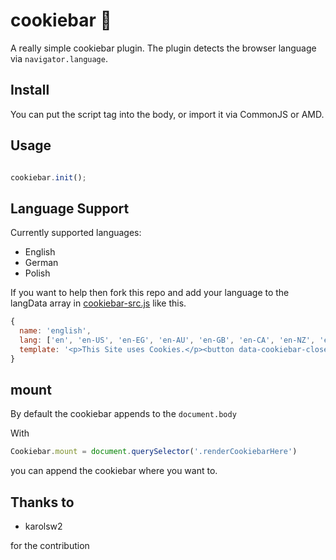 # cookiebar 🍪

A really simple cookiebar plugin. The plugin detects the browser language via `navigator.language`.


## Install

You can put the script tag into the body, or import it via CommonJS or AMD.

## Usage

``` javascript

cookiebar.init();

```

## Language Support

Currently supported languages:

- English
- German
- Polish

If you want to help then fork this repo and add your language to
the langData array in [cookiebar-src.js](cookiebar-src.js) like this.

``` javascript
{
  name: 'english',
  lang: ['en', 'en-US', 'en-EG', 'en-AU', 'en-GB', 'en-CA', 'en-NZ', 'en-IE', 'en-ZA', 'en-JM', 'en-BZ', 'en-TT'],
  template: '<p>This Site uses Cookies.</p><button data-cookiebar-close>Accept!</button>'
}
```

## mount

By default the cookiebar appends to the `document.body`

With

``` javascript
Cookiebar.mount = document.querySelector('.renderCookiebarHere')
```

you can append the cookiebar where you want to.

## Thanks to

- karolsw2

for the contribution
